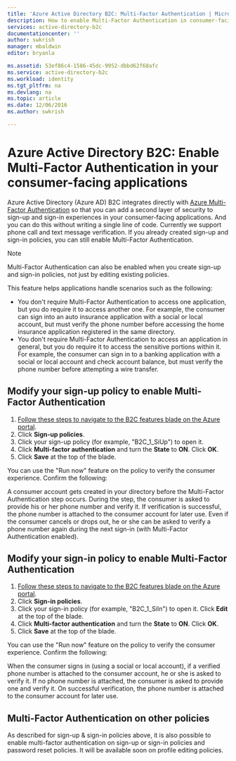 ```yaml
---
title: 'Azure Active Directory B2C: Multi-Factor Authentication | Microsoft Docs'
description: How to enable Multi-Factor Authentication in consumer-facing applications secured by Azure Active Directory B2C
services: active-directory-b2c
documentationcenter: ''
author: swkrish
manager: mbaldwin
editor: bryanla

ms.assetid: 53ef86c4-1586-45dc-9952-dbbd62f68afc
ms.service: active-directory-b2c
ms.workload: identity
ms.tgt_pltfrm: na
ms.devlang: na
ms.topic: article
ms.date: 12/06/2016
ms.author: swkrish

---
```

# Azure Active Directory B2C: Enable Multi-Factor Authentication in your consumer-facing applications
Azure Active Directory (Azure AD) B2C integrates directly with [Azure Multi-Factor Authentication](../multi-factor-authentication/multi-factor-authentication.md) so that you can add a second layer of security to sign-up and sign-in experiences in your consumer-facing applications. And you can do this without writing a single line of code. Currently we support phone call and text message verification. If you already created sign-up and sign-in policies, you can still enable Multi-Factor Authentication.

> [!NOTE]
> Multi-Factor Authentication can also be enabled when you create sign-up and sign-in policies, not just by editing existing policies.
> 
> 

This feature helps applications handle scenarios such as the following:

* You don't require Multi-Factor Authentication to access one application, but you do require it to access another one. For example, the consumer can sign into an auto insurance application with a social or local account, but must verify the phone number before accessing the home insurance application registered in the same directory.
* You don't require Multi-Factor Authentication to access an application in general, but you do require it to access the sensitive portions within it. For example, the consumer can sign in to a banking application with a social or local account and check account balance, but must verify the phone number before attempting a wire transfer.

## Modify your sign-up policy to enable Multi-Factor Authentication
1. [Follow these steps to navigate to the B2C features blade on the Azure portal](active-directory-b2c-app-registration.md#navigate-to-the-b2c-features-blade).
2. Click **Sign-up policies**.
3. Click your sign-up policy (for example, "B2C_1_SiUp") to open it.
4. Click **Multi-factor authentication** and turn the **State** to **ON**. Click **OK**.
5. Click **Save** at the top of the blade.

You can use the "Run now" feature on the policy to verify the consumer experience. Confirm the following:

A consumer account gets created in your directory before the Multi-Factor Authentication step occurs. During the step, the consumer is asked to provide his or her phone number and verify it. If verification is successful, the phone number is attached to the consumer account for later use. Even if the consumer cancels or drops out, he or she can be asked to verify a phone number again during the next sign-in (with Multi-Factor Authentication enabled).

## Modify your sign-in policy to enable Multi-Factor Authentication
1. [Follow these steps to navigate to the B2C features blade on the Azure portal](active-directory-b2c-app-registration.md#navigate-to-the-b2c-features-blade).
2. Click **Sign-in policies**.
3. Click your sign-in policy (for example, "B2C_1_SiIn") to open it. Click **Edit** at the top of the blade.
4. Click **Multi-factor authentication** and turn the **State** to **ON**. Click **OK**.
5. Click **Save** at the top of the blade.

You can use the "Run now" feature on the policy to verify the consumer experience. Confirm the following:

When the consumer signs in (using a social or local account), if a verified phone number is attached to the consumer account, he or she is asked to verify it. If no phone number is attached, the consumer is asked to provide one and verify it. On successful verification, the phone number is attached to the consumer account for later use.

## Multi-Factor Authentication on other policies
As described for sign-up & sign-in policies above, it is also possible to enable multi-factor authentication on sign-up or sign-in policies and password reset policies. It will be available soon on profile editing policies.

